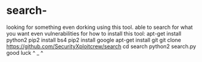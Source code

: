 # search-
looking for something even dorking using this tool. able to search for what you want even vulnerabilities for how to install this tool: apt-get install python2 pip2 install bs4 pip2 install google apt-get install git git clone https://github.com/SecurityXploitcrew/search cd search python2 search.py good luck ^ _ ^
